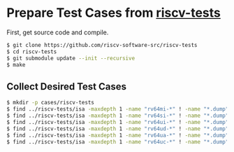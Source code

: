 Prepare Test Cases from [riscv-tests](https://github.com/riscv-software-src/riscv-tests)
========================================================================================

First, get source code and compile.

```bash
$ git clone https://github.com/riscv-software-src/riscv-tests
$ cd riscv-tests
$ git submodule update --init --recursive
$ make
```



## Collect Desired Test Cases

```bash
$ mkdir -p cases/riscv-tests
$ find ../riscv-tests/isa -maxdepth 1 -name "rv64mi-*" ! -name "*.dump" -type f -exec cp {} ./cases/riscv-tests/ \;
$ find ../riscv-tests/isa -maxdepth 1 -name "rv64si-*" ! -name "*.dump" -type f -exec cp {} ./cases/riscv-tests/ \;
$ find ../riscv-tests/isa -maxdepth 1 -name "rv64ui-*" ! -name "*.dump" -type f -exec cp {} ./cases/riscv-tests/ \;
$ find ../riscv-tests/isa -maxdepth 1 -name "rv64ud-*" ! -name "*.dump" -type f -exec cp {} ./cases/riscv-tests/ \;
$ find ../riscv-tests/isa -maxdepth 1 -name "rv64ua-*" ! -name "*.dump" -type f -exec cp {} ./cases/riscv-tests/ \;
$ find ../riscv-tests/isa -maxdepth 1 -name "rv64uc-*" ! -name "*.dump" -type f -exec cp {} ./cases/riscv-tests/ \;
```
